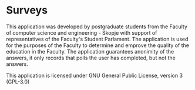 Surveys
=======
This application was developed by postgraduate students from the Faculty of computer science and engineering - Skopje with support of representatives of the Faculty's Student Parlament. The application is used for the purposes of the Faculty to determine and emprove the quality of the education in the Faculty. The application guarantees anonimity of the answers, it only records that polls the user has completed, but not the answers. 

This application is licensed under GNU General Public License, version 3 (GPL-3.0)

